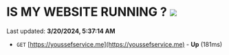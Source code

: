 # IS MY WEBSITE RUNNING ? [![](https://img.shields.io/static/v1?label=Sponsor&message=%E2%9D%A4&logo=GitHub&color=%23fe8e86)](https://github.com/sponsors/<username>)

Last updated: **3/20/2024, 5:37:14 AM**

- `GET` [https://youssefservice.me](https://youssefservice.me) - **Up** (181ms)
